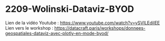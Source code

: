 # 2209-Wolinski-Dataviz-BYOD

Lien de la vidéo Youtube : https://www.youtube.com/watch?v=ySVILEdilEE </br>
Lien vers le workshop : https://datacraft.paris/workshops/donnees-geospatiales-dataviz-avec-plotly-en-mode-byod/
